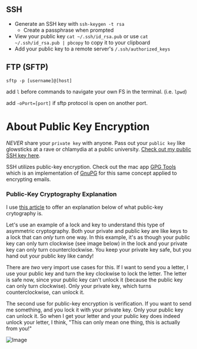 ## SSH
- Generate an SSH key with `ssh-keygen -t rsa`
  - Create a passphrase when prompted
- View your public key `cat ~/.ssh/id_rsa.pub` or use `cat ~/.ssh/id_rsa.pub | pbcopy` to copy it to your clipboard
- Add your public key to a remote server's `/.ssh/authorized_keys`

## FTP (SFTP)
`sftp -p [username]@[host]`

add `l` before commands to navigate your own FS in the terminal. (i.e. `lpwd`)

add `-oPort=[port]` if sftp protocol is open on another port.

# About Public Key Encryption

_*NEVER*_ share your `private key` with anyone. Pass out your `public key` like glowsticks at a rave or chlamydia at a public university. [Check out my public SSH key here](https://api.github.com/users/brettinternet/keys).

SSH utilizes public-key encryption. Check out the mac app [GPG Tools](https://gpgtools.org/) which is an implementation of [GnuPG](https://www.gnupg.org/) for this same concept applied to encrypting emails.

### Public-Key Cryptography Explanation

I use [this article](https://medium.com/@vrypan/explaining-public-key-cryptography-to-non-geeks-f0994b3c2d5#.cm62911lz) to offer an explanation below of what public-key crytography is.

Let's use an example of a lock and key to understand this type of asymmetric cryptography. Both your private and public key are like keys to a lock that can _only_ turn one way. In this example, it's as though your public key can only turn clockwise (see image below) in the lock and your private key can only turn counterclockwise. You keep your private key safe, but you hand out your public key like candy!

There are *two* very import use cases for this. If I want to send you a letter, I use your public key and turn the key clockwise to lock the letter. The letter is safe now, since your public key can't unlock it (because the public key can only turn clockwise). Only your private key, which turns counterclockwise, can unlock it.

The second use for public-key encryption is verification. If you want to send me something, and you lock it with your private key. Only your public key can unlock it. So when I get your letter and your public key does indeed unlock your letter, I think, "This can only mean one thing, this is actually from you!"


![Image](https://cdn-images-1.medium.com/max/800/1*JOhK0A7PM3tM0a53Pp3Biw.jpeg)
